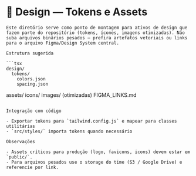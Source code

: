 # 🎨 Design — Tokens e Assets

```text
Este diretório serve como ponto de montagem para ativos de design que fazem parte do repositório (tokens, ícones, imagens otimizadas). Não suba arquivos binários pesados — prefira artefatos vetoriais ou links para o arquivo Figma/Design System central.

Estrutura sugerida

```tsx
design/
  tokens/
    colors.json
    spacing.json
```

  assets/
    icons/
    images/ (otimizadas)
  FIGMA_LINKS.md

```

Integração com código

- Exportar tokens para `tailwind.config.js` e mapear para classes utilitárias
- `src/styles/` importa tokens quando necessário

Observações

- Assets críticos para produção (logo, favicons, icons) devem estar em `public/`.
- Para arquivos pesados use o storage do time (S3 / Google Drive) e referencie por link.
